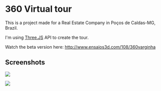 # 360 Virtual tour

This is a project made for a Real Estate Company in Poços de Caldas-MG, Brazil.

I'm using [Three.JS](https://threejs.org/) API to create the tour.

Watch the beta version here: http://www.ensaios3d.com/108/360varginha

## Screenshots

![](http://www.ensaios3d.com/108/360varginha/screenshot1.png)


![](http://www.ensaios3d.com/108/360varginha/screenshot2.png)
